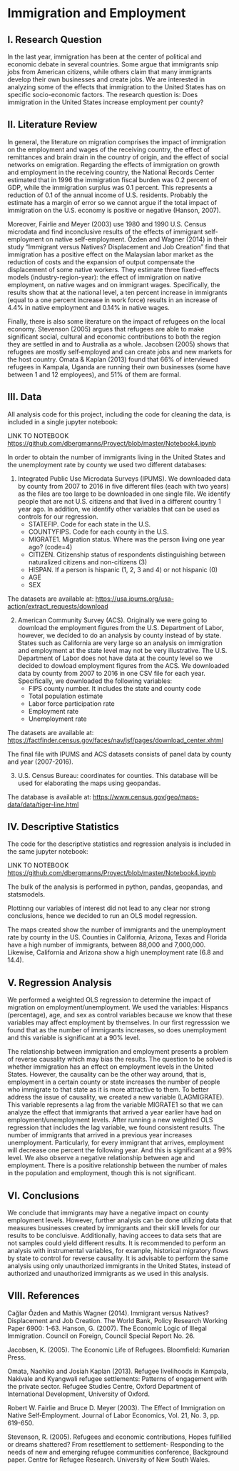 # Immigration and Employment

## I. Research Question

In the last year, immigration has been at the center of political and economic debate in several countries. Some argue that immigrants snip jobs from American citizens, while others claim that many immigrants develop their own businesses and create jobs. We are interested in analyzing some of the effects that immigration to the United States has on specific socio-economic factors. The research question is: Does immigration in the United States increase employment per county?

## II. Literature Review

In general, the literature on migration comprises the impact of immigration on the employment and wages of the receiving country, the effect of remittances and brain drain in the country of origin, and the effect of social networks on emigration. Regarding the effects of immigration on growth and employment in the receiving country, the National Records Center estimated that in 1996 the immigration fiscal burden was 0.2 percent of GDP, while the immigration surplus was 0.1 percent. This represents a reduction of 0.1 of the annual income of U.S. residents. Probably the estimate has a margin of error so we cannot argue if the total impact of immigration on the U.S. economy is positive or negative (Hanson, 2007).

Moreover, Fairlie and Meyer (2003) use 1980 and 1990 U.S. Census microdata and find inconclusive results of the effects of immigrant self-employment on native self-employment. Őzden and Wagner (2014) in their study “Immigrant versus Natives? Displacement and Job Creation” find that immigration has a positive effect on the Malaysian labor market as the reduction of costs and the expansion of output compensate the displacement of some native workers. They estimate three fixed-effects models (industry-region-year): the effect of immigration on native employment, on native wages and on immigrant wages. Specifically, the results show that at the national level, a ten percent increase in immigrants (equal to a one percent increase in work force) results in an increase of 4.4% in native employment and 0.14% in native wages. 

Finally, there is also some literature on the impact of refugees on the local economy. Stevenson (2005) argues that refugees are able to make significant social, cultural and economic contributions to both the region they are settled in and to Australia as a whole. Jacobsen (2005) shows that refugees are mostly self‐employed and can create jobs and new markets for the host country. Omata & Kaplan (2013) found that 66% of interviewed refugees in Kampala, Uganda are running their own businesses (some have between 1 and 12 employees), and 51% of them are formal.

## III. Data

All analysis code for this project, including the code for cleaning the data, is included in a single jupyter notebook:

LINK TO NOTEBOOK https://github.com/dbergmanns/Proyect/blob/master/Notebook4.ipynb

In order to obtain the number of immigrants living in the United States and the unemployment rate by county we used two different databases:

1. Integrated Public Use Microdata Surveys (IPUMS). We downloaded data by county from 2007 to 2016 in five different files (each with two years) as the files are too large to be downloaded in one single file. We identify people that are not U.S. citizens and that lived in a different country 1 year ago. In addition, we identify other variables that can be used as controls for our regression.
    - STATEFIP. Code for each state in the U.S.
    - COUNTYFIPS. Code for each county in the U.S.
    - MIGRATE1. Migration status. Where was the person living one year ago? (code=4)
    - CITIZEN. Citizenship status of respondents distinguishing between naturalized citizens and non-citizens (3)
    - HISPAN. If a person is hispanic (1, 2, 3 and 4) or not hispanic (0)
    - AGE
    - SEX

The datasets are available at: https://usa.ipums.org/usa-action/extract_requests/download

2. American Community Survey (ACS). Originally we were going to download the employment figures from the U.S. Department of Labor, however, we decided to do an analysis by county instead of by state. States such as California are very large so an analysis on immigration and employment at the state level may not be very illustrative. The U.S. Department of Labor does not have data at the county level so we decided to dowload employment figures from the ACS. We downloaded data by county from 2007 to 2016 in one CSV file for each year. Specifically, we downloaded the following variables:
    - FIPS county number. It includes the state and county code
    - Total population estimate
    - Labor force participation rate
    - Employment rate
    - Unemployment rate

The datasets are available at: https://factfinder.census.gov/faces/nav/jsf/pages/download_center.xhtml

The final file with IPUMS and ACS datasets consists of panel data by county and year (2007-2016).

3. U.S. Census Bureau: coordinates for counties. This database will be used for elaborating the maps using geopandas.

The database is available at: https://www.census.gov/geo/maps-data/data/tiger-line.html

## IV. Descriptive Statistics

The code for the descriptive statistics and regression analysis is included in the same jupyter notebook:

LINK TO NOTEBOOK https://github.com/dbergmanns/Proyect/blob/master/Notebook4.ipynb

The bulk of the analysis is performed in python, pandas, geopandas, and statsmodels. 

Plottinng our variables of interest did not lead to any clear nor strong conclusions, hence we decided to run an OLS model regression. 

The maps created show the number of immigrants and the unemployment rate by county in the US. Counties in California, Arizona, Texas and Florida have a high number of immigrants, between 88,000 and 7,000,000. Likewise, California and Arizona show a high unemployment rate (6.8 and 14.4).


## V. Regression Analysis

We performed a weighted OLS regression to determine the impact of migration on employment/unemployment. We used the variables: Hispancs (percentage), age, and sex as control variables because we know that these variables may affect employment by themselves. In our first regresssion we found that as the number of immigrants increases, so does unemployment and this variable is significant at a 90% level. 

The relationship between immigration and employment presents a problem of reverse causality which may bias the results. The question to be solved is whether immigration has an effect on employment levels in the United States. However, the causality can be the other way around, that is, employment in a certain county or state increases the number of people who immigrate to that state as it is more attractive to them. 
To better address the issue of causality, we created a new variable (LAGMIGRATE). This variable represents a lag from the variable MIGRATE1 so that we can analyze the effect that immigrants that arrived a year earlier have had on employment/unemployment levels. 
After running a new weighted OLS regression that includes the lag variable, we found consistent results. The number of immigrants that arrived in a previous year increases unemployment. Particularly, for every immigrant that arrives, employment will decrease one percent the following year. And this is significant at a 99% level. We also observe a negative relationship between age and employment. There is a positive relationship between the number of males in the population and employment, though this is not significant.

## VI. Conclusions

We conclude that immigrants may have a negative impact on county employment levels. However, further analysis can be done utilizing data that measures businesses created by immigrants and their skill levels for our results to be concluisve. Additionally, having accees to data sets that are not samples could yield different results. It is recommended to perform an analysis with instrumental variables, for example, historical migratory flows by state to control for reverse causality. It is advisable to perform the same analysis using only unauthorized immigrants in the United States, instead of authorized and unauthorized immigrants as we used in this analysis.


## VIII. References

Cağlar Őzden and Mathis Wagner (2014). Immigrant versus Natives? Displacement and Job Creation. The World Bank, Policy Research Working Paper 6900: 1-63.
Hanson, G. (2007). The Economic Logic of Illegal Immigration. Council on Foreign, Council Special Report No. 26.

Jacobsen, K. (2005). The Economic Life of Refugees. Bloomfield: Kumarian Press.

Omata, Naohiko and Josiah Kaplan (2013). Refugee livelihoods in Kampala, Nakivale and Kyangwali refugee settlements: Patterns of engagement with the private sector. Refugee Studies Centre, Oxford Department of International Development, University of Oxford.

Robert W. Fairlie and  Bruce D. Meyer (2003). The Effect of Immigration on Native Self‐Employment. Journal of Labor Economics, Vol. 21, No. 3, pp. 619-650.

Stevenson, R. (2005). Refugees and economic contributions, Hopes fulfilled or dreams shattered? From resettlement to settlement- Responding to the needs of new and emerging refugee communities conference, Background paper. Centre for Refugee Research. University of New South Wales.
